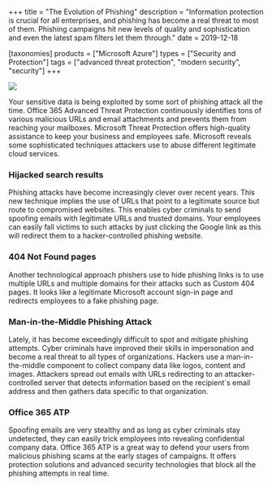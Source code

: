 +++
title = "The Evolution of Phishing"
description = "Information protection is crucial for all enterprises, and phishing has become a real threat to most of them. Phishing campaigns hit new levels of quality and sophistication and even the latest spam filters let them through."
date = 2019-12-18

[taxonomies]
products = ["Microsoft Azure"]
types = ["Security and Protection"]
tags = ["advanced threat protection", "modern security", "security"]
+++

![](https://o365hq.com/images/637.jpg)

Your sensitive data is being exploited by some sort of phishing attack
all the time. Office 365 Advanced Threat Protection continuously
identifies tons of various malicious URLs and email attachments
and prevents them from reaching your mailboxes. Microsoft Threat
Protection offers high-quality assistance to keep your business and
employees safe. Microsoft reveals some sophisticated techniques
attackers use to abuse different legitimate cloud services.

### Hijacked search results

Phishing attacks have become increasingly clever over recent years. This
new technique implies the use of URLs that point to a
legitimate source but route to compromised websites. This enables cyber
criminals to send spoofing emails with legitimate URLs and
trusted domains. Your employees can easily fall victims to such attacks
by just clicking the Google link as this will redirect them to a
hacker-controlled phishing website.

### 404 Not Found pages

Another technological approach phishers use to hide phishing links is to
use multiple URLs and multiple domains for their attacks such
as Custom 404 pages. It looks like a legitimate Microsoft account
sign-in page and redirects employees to a fake phishing page.

### Man-in-the-Middle Phishing Attack

Lately, it has become exceedingly difficult to spot and mitigate
phishing attempts. Cyber criminals have improved their skills in
impersonation and become a real threat to all types of organizations.
Hackers use a man-in-the-middle component to collect company data like
logos, content and images. Attackers spread out emails with
URLs redirecting to an attacker-controlled server that detects
information based on the recipient\`s email address and then gathers
data specific to that organization.

### Office 365 ATP

Spoofing emails are very stealthy and as long as cyber criminals stay
undetected, they can easily trick employees into revealing confidential
company data. Office 365 ATP is a great way to defend your
users from malicious phishing scams at the early stages of campaigns. It
offers protection solutions and advanced security technologies that
block all the phishing attempts in real time.